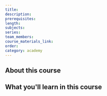 ```yaml
---
title:
description:
prerequisites:
length:
subjects:
series:
team_members:
course_materials_link:
order:
category: academy
---
```

## About this course

## What you'll learn in this course